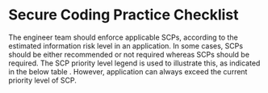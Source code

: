 # Secure Coding Practice Checklist

The engineer team should enforce applicable SCPs, according to the estimated information risk level in an application. In some cases, SCPs should be either recommended or not required whereas SCPs should be required. The SCP priority level legend is used to illustrate this, as indicated in the below table . However, application can always exceed the current priority level of SCP.
